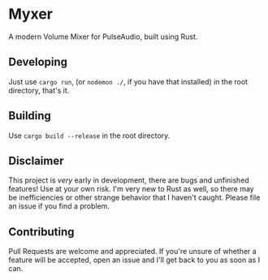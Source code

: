 # Myxer
A modern Volume Mixer for PulseAudio, built using Rust.

## Developing
Just use `cargo run`, (or `nodemon ./`, if you have that installed) in the root directory, that's it. 

## Building
Use `cargo build --release` in the root directory.

## Disclaimer
This project is *very* early in development, there are bugs and unfinished features! Use at your own risk. I'm very new to Rust as well, so there may be inefficiencies or other strange behavior that I haven't caught. Please file an issue if you find a problem.

## Contributing
Pull Requests are welcome and appreciated. If you're unsure of whether a feature will be accepted, open an issue and I'll get back to you as soon as I can.  
